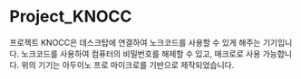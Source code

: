 # Project_KNOCC
프로젝트 KNOCC은 데스크탑에 연결하여 노크코드를 사용할 수 있게 해주는 기기입니다.
노크코드를 사용하여 컴퓨터의 비밀번호를 해제할 수 있고, 매크로로 사용 가능합니다.
위의 기기는 아두이노 프로 마이크로를 기반으로 제작되었습니다.
